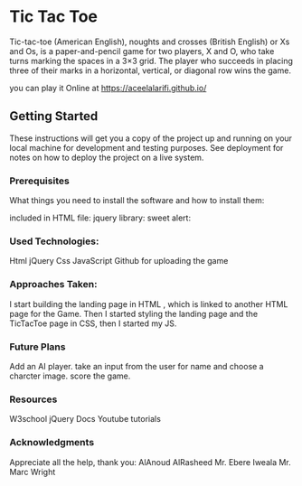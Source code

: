 
# Tic Tac Toe
Tic-tac-toe (American English), noughts and crosses (British English) or Xs and Os, is a paper-and-pencil game for two players, X and O, who take turns marking the spaces in a 3×3 grid. The player who succeeds in placing three of their marks in a horizontal, vertical, or diagonal row wins the game.

you can play it Online at https://aceelalarifi.github.io/

## Getting Started
These instructions will get you a copy of the project up and running on your local machine for development and testing purposes. See deployment for notes on how to deploy the project on a live system.

### Prerequisites
What things you need to install the software and how to install them:

included in HTML file:
jquery library:
    <script src='https://code.jquery.com/jquery-3.3.1.js'> </script>
sweet alert:
 <script src="https://unpkg.com/sweetalert/dist/sweetalert.min.js"></script>

### Used Technologies:
Html
jQuery
Css
JavaScript
Github for uploading the game

### Approaches Taken: 
I start building the landing page in HTML , which is linked to another HTML page for the Game. 
Then I started styling the landing page and the TicTacToe page in CSS, then I started my JS. 

### Future Plans
Add an AI player. 
take an input from the user for name and choose a charcter image. 
score the game. 

### Resources
W3school
jQuery Docs
Youtube tutorials


### Acknowledgments
Appreciate all the help, thank you: 
AlAnoud AlRasheed
Mr. Ebere Iweala
Mr. Marc Wright
